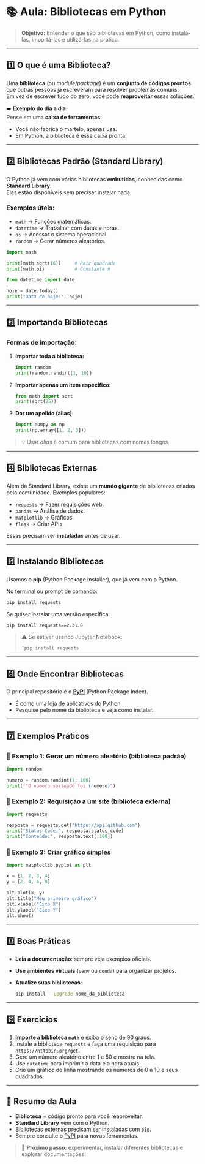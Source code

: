 # 📚 Aula: Bibliotecas em Python

> **Objetivo:** Entender o que são bibliotecas em Python, como instalá-las, importá-las e utilizá-las na prática.

---

## 1️⃣ O que é uma Biblioteca?

Uma **biblioteca** (ou *module/package*) é um **conjunto de códigos prontos** que outras pessoas já escreveram para resolver problemas comuns.  
Em vez de escrever tudo do zero, você pode **reaproveitar** essas soluções.

➡️ **Exemplo do dia a dia:**  
Pense em uma **caixa de ferramentas**:  
- Você não fabrica o martelo, apenas usa.  
- Em Python, a biblioteca é essa caixa pronta.

---

## 2️⃣ Bibliotecas Padrão (Standard Library)

O Python já vem com várias bibliotecas **embutidas**, conhecidas como **Standard Library**.  
Elas estão disponíveis sem precisar instalar nada.

### Exemplos úteis:
- `math` → Funções matemáticas.
- `datetime` → Trabalhar com datas e horas.
- `os` → Acessar o sistema operacional.
- `random` → Gerar números aleatórios.

```python
import math

print(math.sqrt(16))     # Raiz quadrada
print(math.pi)           # Constante π
````

```python
from datetime import date

hoje = date.today()
print("Data de hoje:", hoje)
```

---

## 3️⃣ Importando Bibliotecas

### Formas de importação:

1. **Importar toda a biblioteca:**

   ```python
   import random
   print(random.randint(1, 10))
   ```

2. **Importar apenas um item específico:**

   ```python
   from math import sqrt
   print(sqrt(25))
   ```

3. **Dar um apelido (alias):**

   ```python
   import numpy as np
   print(np.array([1, 2, 3]))
   ```

> 💡 Usar *alias* é comum para bibliotecas com nomes longos.

---

## 4️⃣ Bibliotecas Externas

Além da Standard Library, existe um **mundo gigante** de bibliotecas criadas pela comunidade.
Exemplos populares:

* `requests` → Fazer requisições web.
* `pandas` → Análise de dados.
* `matplotlib` → Gráficos.
* `flask` → Criar APIs.

Essas precisam ser **instaladas** antes de usar.

---

## 5️⃣ Instalando Bibliotecas

Usamos o **pip** (Python Package Installer), que já vem com o Python.

No terminal ou prompt de comando:

```bash
pip install requests
```

Se quiser instalar uma versão específica:

```bash
pip install requests==2.31.0
```

> ⚠️ Se estiver usando Jupyter Notebook:
>
> ```python
> !pip install requests
> ```

---

## 6️⃣ Onde Encontrar Bibliotecas

O principal repositório é o **[PyPI](https://pypi.org/)** (Python Package Index).

* É como uma loja de aplicativos do Python.
* Pesquise pelo nome da biblioteca e veja como instalar.

---

## 7️⃣ Exemplos Práticos

### 🔹 Exemplo 1: Gerar um número aleatório (biblioteca padrão)

```python
import random

numero = random.randint(1, 100)
print(f"O número sorteado foi {numero}")
```

### 🔹 Exemplo 2: Requisição a um site (biblioteca externa)

```python
import requests

resposta = requests.get("https://api.github.com")
print("Status Code:", resposta.status_code)
print("Conteúdo:", resposta.text[:100])
```

### 🔹 Exemplo 3: Criar gráfico simples

```python
import matplotlib.pyplot as plt

x = [1, 2, 3, 4]
y = [2, 4, 6, 8]

plt.plot(x, y)
plt.title("Meu primeiro gráfico")
plt.xlabel("Eixo X")
plt.ylabel("Eixo Y")
plt.show()
```

---

## 8️⃣ Boas Práticas

* **Leia a documentação**: sempre veja exemplos oficiais.
* **Use ambientes virtuais** (`venv` ou `conda`) para organizar projetos.
* **Atualize suas bibliotecas**:

  ```bash
  pip install --upgrade nome_da_biblioteca
  ```

---

## 9️⃣ Exercícios

1. **Importe a biblioteca `math`** e exiba o seno de 90 graus.
2. Instale a biblioteca `requests` e faça uma requisição para `https://httpbin.org/get`.
3. Gere um número aleatório entre 1 e 50 e mostre na tela.
4. Use `datetime` para imprimir a data e a hora atuais.
5. Crie um gráfico de linha mostrando os números de 0 a 10 e seus quadrados.

---

## 🔑 Resumo da Aula

* **Biblioteca** = código pronto para você reaproveitar.
* **Standard Library** vem com o Python.
* Bibliotecas externas precisam ser instaladas com `pip`.
* Sempre consulte o [PyPI](https://pypi.org/) para novas ferramentas.

> 🏁 **Próximo passo:** experimentar, instalar diferentes bibliotecas e explorar documentações!


